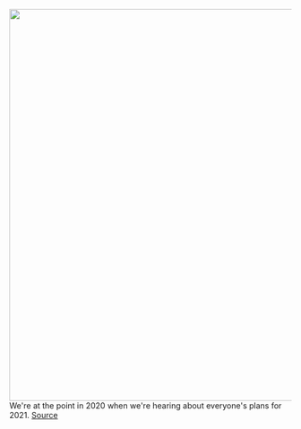 <img src='https://cdn.vox-cdn.com/thumbor/E3JzAcygzFaV9uQmo9WahtVigGQ=/0x0:5002x3333/1200x800/filters:focal(2101x1267:2901x2067)/cdn.vox-cdn.com/uploads/chorus_image/image/68455622/VRG_2021_v02.0.0.jpg' width='700px' /><br/>
We're at the point in 2020 when we're hearing about everyone's plans for 2021.
<a href='https://www.theverge.com/2020/12/4/22152458/vergecast-podcast-hbo-max-2021-movies-qualcomm-snapdragon-888-fcc-news'> Source <a/>